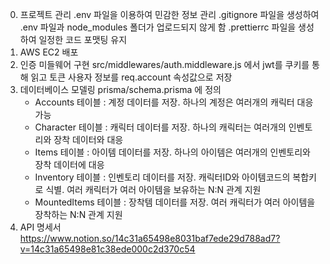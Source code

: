 0. 프로젝트 관리
  .env 파일을 이용하여 민감한 정보 관리
  .gitignore 파일을 생성하여 .env 파일과 node_modules 폴더가 업로드되지 않게 함
  .prettierrc 파일을 생성하여 일정한 코드 포맷팅 유지
2. AWS EC2 배포
3. 인증 미들웨어 구현
   src/middlewares/auth.middleware.js 에서 jwt를 쿠키를 통해 읽고 토큰 사용자 정보를 req.account 속성값으로 저장
4. 데이터베이스 모델링
   prisma/schema.prisma 에 정의
   - Accounts 테이블 : 계정 데이터를 저장. 하나의 계정은 여러개의 캐릭터 대응 가능
   - Character 테이블 : 캐릭터 데이터를 저장. 하나의 캐릭터는 여러개의 인벤토리와 장착 데이터와 대응
   - Items 테이블 : 아이템 데이터를 저장. 하나의 아이템은 여러개의 인벤토리와 장착 데이터에 대응
   - Inventory 테이블 : 인벤토리 데이터를 저장. 캐릭터ID와 아이템코드의 복합키로 식별. 여러 캐릭터가 여러 아이템을 보유하는 N:N 관계 지원
   - MountedItems 테이블 : 장착템 데이터를 저장. 여러 캐릭터가 여러 아이템을 장착하는 N:N 관계 지원 
6. API 명세서
  https://www.notion.so/14c31a65498e8031baf7ede29d788ad7?v=14c31a65498e81c38ede000c2d370c54
